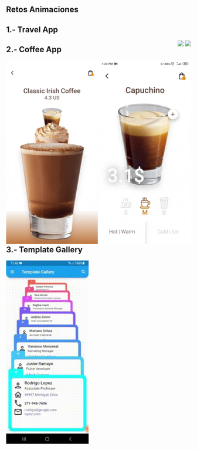 ## Retos Animaciones

 ## 1.- Travel App
 <div style="float: right">
   <img src="assets/gifs/home.gif" height="500" />
   <img src="assets/gifs/details.gif" height="500" />
 </div>

 ## 2.- Coffee App
 <div style="float: right">
   <img src="assets/gifs/coffee_gif1.gif" height="500" />
   <img src="assets/gifs/coffee_gif2.gif" height="500" />
 </div>

 ## 3.- Template Gallery
 <img src="assets/gifs/gallery.gif"  height="500" />